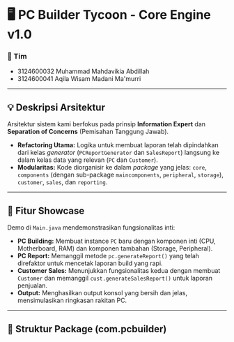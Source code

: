 # 🖥️ PC Builder Tycoon - Core Engine v1.0

### 👥 Tim
- 3124600032 Muhammad Mahdavikia Abdillah
- 3124600041 Aqila Wisam Madani Ma'murri

---

## 💡 Deskripsi Arsitektur
Arsitektur sistem kami berfokus pada prinsip **Information Expert** dan **Separation of Concerns** (Pemisahan Tanggung Jawab).

* **Refactoring Utama:** Logika untuk membuat laporan telah dipindahkan dari kelas *generator* (`PCReportGenerator` dan `SalesReport`) langsung ke dalam kelas data yang relevan (`PC` dan `Customer`).
* **Modularitas:** Kode diorganisir ke dalam *package* yang jelas: `core`, `components` (dengan sub-package `maincomponents`, `peripheral`, `storage`), `customer`, `sales`, dan `reporting`.

---

## 🚀 Fitur Showcase
Demo di `Main.java` mendemonstrasikan fungsionalitas inti:

* **PC Building:** Membuat instance `PC` baru dengan komponen inti (CPU, Motherboard, RAM) dan komponen tambahan (Storage, Peripheral).
* **PC Report:** Memanggil metode `pc.generateReport()` yang telah direfaktor untuk mencetak laporan build yang rapi.
* **Customer Sales:** Menunjukkan fungsionalitas kedua dengan membuat `Customer` dan memanggil `cust.generateSalesReport()` untuk laporan penjualan.
* **Output:** Menghasilkan output konsol yang bersih dan jelas, mensimulasikan ringkasan rakitan PC.

---

## 📂 Struktur Package (com.pcbuilder)